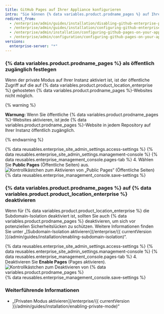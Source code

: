 ```yaml
---
title: GitHub Pages auf Ihrer Appliance konfigurieren
intro: "Sie können {% data variables.product.prodname_pages %} auf Ihrer Instanz aktivieren oder deaktivieren. Darüber hinaus können Sie festlegen, {% data variables.product.prodname_pages %}-Websites öffentlich zugänglich zu machen."
redirect_from:
  - /enterprise/admin/guides/installation/disabling-github-enterprise-pages/
  - /enterprise/admin/guides/installation/configuring-github-enterprise-pages/
  - /enterprise/admin/installation/configuring-github-pages-on-your-appliance
  - /enterprise/admin/configuration/configuring-github-pages-on-your-appliance
versions:
  enterprise-server: "*"
---
```


### {% data variables.product.prodname_pages %} als öffentlich zugänglich festlegen

Wenn der private Modus auf Ihrer Instanz aktiviert ist, ist der öffentliche Zugriff auf die auf {% data variables.product.product_location_enterprise %} gehosteten {% data variables.product.prodname_pages %}-Websites nicht möglich.

{% warning %}

**Warnung:** Wenn Sie öffentliche {% data variables.product.prodname_pages %}-Websites aktivieren, ist jede {% data variables.product.prodname_pages %}-Website in jedem Repository auf Ihrer Instanz öffentlich zugänglich.

{% endwarning %}

{% data reusables.enterprise_site_admin_settings.access-settings %}
{% data reusables.enterprise_site_admin_settings.management-console %}
{% data reusables.enterprise_management_console.pages-tab %} 4. Wählen Sie **Public Pages** (Öffentliche Seiten) aus. ![Kontrollkästchen zum Aktivieren von „Public Pages“ (Öffentliche Seiten)](/assets/images/enterprise/management-console/public-pages-checkbox.png)
{% data reusables.enterprise_management_console.save-settings %}

### {% data variables.product.prodname_pages %} auf {% data variables.product.product_location_enterprise %} deaktivieren

Wenn für {% data variables.product.product_location_enterprise %} die Subdomain-Isolation deaktiviert ist, sollten Sie auch {% data variables.product.prodname_pages %} deaktivieren, um sich vor potenziellen Sicherheitslücken zu schützen. Weitere Informationen finden Sie unter „[Subdomain-Isolation aktivieren](/enterprise/{{ currentVersion }}/admin/guides/installation/enabling-subdomain-isolation)“.

{% data reusables.enterprise_site_admin_settings.access-settings %}
{% data reusables.enterprise_site_admin_settings.management-console %}
{% data reusables.enterprise_management_console.pages-tab %} 4. Deaktivieren Sie **Enable Pages** (Pages aktivieren). ![Kontrollkästchen zum Deaktivieren von {% data variables.product.prodname_pages %}](/assets/images/enterprise/management-console/pages-select-button.png)
{% data reusables.enterprise_management_console.save-settings %}

### Weiterführende Informationen

- „[Privaten Modus aktivieren](/enterprise/{{ currentVersion }}/admin/guides/installation/enabling-private-mode)“
